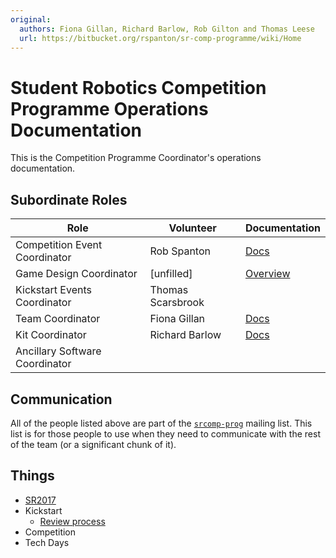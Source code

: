 ```yaml
---
original:
  authors: Fiona Gillan, Richard Barlow, Rob Gilton and Thomas Leese
  url: https://bitbucket.org/rspanton/sr-comp-programme/wiki/Home
---
```

# Student Robotics Competition Programme Operations Documentation

This is the Competition Programme Coordinator's operations
documentation.

## Subordinate Roles

Role | Volunteer | Documentation
-----|-----------|--------------
Competition Event Coordinator | Rob Spanton | [Docs](/competition/event-coord/Home)
Game Design Coordinator | [unfilled] | [Overview](roles/game-design-coord)
Kickstart Events Coordinator | Thomas Scarsbrook
Team Coordinator | Fiona Gillan | [Docs](/teams)
Kit Coordinator | Richard Barlow | [Docs](/kit-coord/Home)
Ancillary Software Coordinator |

## Communication

All of the people listed above are part of the [`srcomp-prog`](https://groups.google.com/forum/#!forum/srcomp-prog) mailing list.  This list is for those people to use when they need to communicate with the rest of the team (or a significant chunk of it).

## Things

 * [SR2017](SR2017/)
 * Kickstart
     * [Review process](kickstart/review)
 * Competition
 * Tech Days
